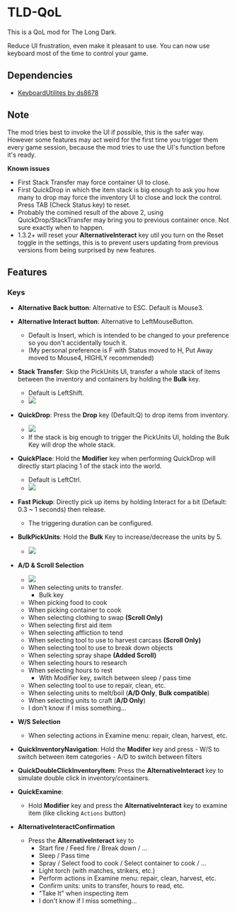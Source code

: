 # TLD-QoL

This is a QoL mod for The Long Dark.

Reduce UI frustration, even make it pleasant to use. You can now use keyboard most of the time to control your game.

## Dependencies

- [KeyboardUtilites by ds8678](https://github.com/ds5678/KeyboardUtilities)

## Note
The mod tries best to invoke the UI if possible, this is the safer way.  
However some features may act weird for the first time you trigger them every game session, because the mod tries to use the UI's function before it's ready.

**Known issues**
- First Stack Transfer may force container UI to close.
- First QuickDrop in which the item stack is big enough to ask you how many to drop may force the inventory UI to close and lock the control. Press TAB (Check Status key) to reset.
- Probably the comined result of the above 2, using QuickDrop/StackTransfer may bring you to previous container once. Not sure exactly when to happen.
- 1.3.2+ will reset your **AlternativeInteract** key util you turn on the Reset toggle in the settings, this is to prevent users updating from previous versions from being surprised by new features.

## Features

### Keys
- **Alternative Back button**: Alternative to ESC. Default is Mouse3.
- **Alternative Interact button**: Alternative to LeftMouseButton.
    - Default is Insert, which is intended to be changed to your preference so you don't accidentally touch it.
    - (My personal preference is F with Status moved to H, Put Away moved to Mouse4, HIGHLY recommended)

- **Stack Transfer**: Skip the PickUnits UI, transfer a whole stack of items between the inventory and containers by holding the **Bulk** key.
    - Default is LeftShift.
    - ![](https://imgur.com/fpqn05t.gif)
- **QuickDrop**: Press the **Drop** key (Default:Q) to drop items from inventory.
    - ![](https://imgur.com/B2W7jzl.gif)
    - If the stack is big enough to trigger the PickUnits UI, holding the Bulk Key will drop the whole stack.
- **QuickPlace**: Hold the **Modifier** key when performing QuickDrop will directly start placing 1 of the stack into the world.
    - Default is LeftCtrl.
    - ![](https://imgur.com/YWmLUtC.gif)
- **Fast Pickup**: Directly pick up items by holding Interact for a bit (Default: 0.3 ~ 1 seconds) then release.
    - The triggering duration can be configured.
- **BulkPickUnits**: Hold the **Bulk** Key to increase/decrease the units by 5.
    - ![](https://imgur.com/JCACe0R.gif)
- **A/D & Scroll Selection**
    - ![](https://imgur.com/7O89m10.gif)
    - When selecting units to transfer.
        - Bulk key
    - When picking food to cook
    - When picking container to cook
    - When selecting clothing to swap **(Scroll Only)**
    - When selecting first aid item
    - When selecting affliction to tend
    - When selecting tool to use to harvest carcass **(Scroll Only)**
    - When selecting tool to use to break down objects
    - When selecting spray shape **(Added Scroll)**
    - When selecting hours to research
    - When selecting hours to rest
        - With Modifier key, switch between sleep / pass time
    - When selecting tool to use to repair, clean, etc.
    - When selecting units to melt/boil (**A/D Only**, **Bulk compatible**)
    - When selecting units to craft (**A/D Only**)
    - I don't know if I miss something...
- **W/S Selection**
    - When selecting actions in Examine menu: repair, clean, harvest, etc.
- **QuickInventoryNavigation**: Hold the **Modifer** key and press
        - W/S to switch between item categories
        - A/D to switch between filters
- **QuickDoubleClickInventoryItem**: Press the **AlternativeInteract** key to simulate double click in inventory/containers.
- **QuickExamine**:
    - Hold **Modifier** key and press the **AlternativeInteract** key to examine item (like clicking `Actions` button)
- **AlternativeInteractConfirmation**
    - Press the **AlternativeInteract** key to
        - Start fire / Feed fire / Break down / ...
        - Sleep / Pass time
        - Spray / Select food to cook / Select container to cook / ...
        - Light torch (with matches, strikers, etc.)
        - Perform actions in Examine menu: repair, clean, harvest, etc.
        - Confirm units: units to transfer, hours to read, etc.
        - "Take It" when inspecting item
        - I don't know if I miss something...
